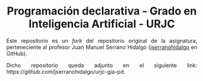 <h1 align="center">Programación declarativa - Grado en Inteligencia Artificial - URJC</h1>

<p align="justify">Este repositorio es un <i>fork</i> del repositorio original de la asignatura, perteneciente al profesor Juan Manuel Serrano Hidalgo (<ins>jserranohidalgo</ins> en GitHub).</p>

<p align="justify">Dicho repositorio queda adjunto en el siguiente link: https://github.com/jserranohidalgo/urjc-gia-pd.</p>
